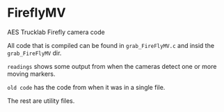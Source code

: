 # FireflyMV
AES Trucklab Firefly camera code

All code that is compiled can be found in `grab_FireFlyMV.c` and insid the `grab_FireFlyMV` dir.

`readings` shows some output from when the cameras detect one or more moving markers.

`old code` has the code from when it was in a single file.

The rest are utility files.
